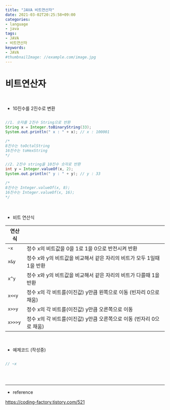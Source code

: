 ```yaml
---
title: "JAVA 비트연산자"
date: 2021-03-02T20:25:58+09:00
categories:
- language
- java
tags:
- JAVA
- 비트연산자
keywords:
- JAVA
#thumbnailImage: //example.com/image.jpg
---
```


<!--more-->
# 비트연산자

&nbsp;

- 10진수를 2진수로 변환

```java

//1. 숫자를 2진수 String으로 반환 
String x = Integer.toBinaryString(33);
System.out.println(" x : " + x); // x : 100001

/*
8진수는 toOctalString
16진수는 toHexString
*/

//2. 2진수 string을 10진수 숫자로 반환
int y = Integer.valueOf(x, 2);
System.out.println(" y : " + y); // y : 33

/*
8진수는 Integer.valueOf(x, 8);
16진수는 Integer.valueOf(x, 16);
*/


```


&nbsp;

- 비트 연산식

| 연산식 |  |
|--|--|
| `~x` | 정수 x의 비트값을 0을 1로 1을 0으로 반전시켜 반환  |
| `x&y` | 정수 x와 y의 비트값을 비교해서 같은 자리의 비트가 모두 1일때 1을 반환  |
| `x^y` | 정수 x와 y의 비트값을 비교해서 같은 자리의 비트가 다를때 1을 반환 |
| `x<<y` | 정수 x의 각 비트를(이진값) y만큼 왼쪽으로 이동 (빈자리 0으로 채움) |
| `x>>y` | 정수 x의 각 비트를(이진값) y만큼 오른쪽으로 이동 |
| `x>>>y` | 정수 x의 각 비트를(이진값) y만큼 오른쪽으로 이동 (빈자리 0으로 채움) |

&nbsp;

- 예제코드 (작성중)

```java

// ~x



```

&nbsp;


-----

- reference

https://coding-factory.tistory.com/521
